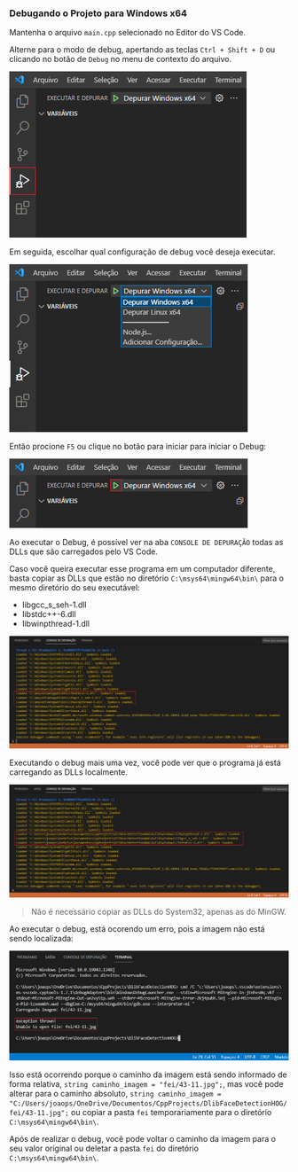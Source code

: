 ### Debugando o Projeto para Windows x64

Mantenha o arquivo `main.cpp` selecionado no Editor do VS Code.

Alterne para o modo de debug, apertando as teclas `Ctrl + Shift + D` ou clicando no botão de `Debug` no menu de contexto do arquivo.

![debug-button](./images/debug-button.png)

Em seguida, escolhar qual configuração de debug você deseja executar.

![choose-debugging](./images/choose-debugging.png)

Então procione `F5` ou clique no botão para iniciar para iniciar o Debug:

![run-debug-button](./images/run-debug-button.png)

Ao executar o Debug, é possível ver na aba `CONSOLE DE DEPURAÇÃO` todas as DLLs que são carregados pelo VS Code.

Caso você queira executar esse programa em um computador diferente, basta copiar as DLLs que estão no diretório `C:\msys64\mingw64\bin\` para o mesmo diretório do seu executável:

* libgcc_s_seh-1.dll
* libstdc++-6.dll
* libwinpthread-1.dll

![loading-dlls](./images/loading-dlls.png)

Executando o debug mais uma vez, você pode ver que o programa já está carregando as DLLs localmente.

![loading-local-dlls](./images/loading-local-dlls.png)

> Não é necessário copiar as DLLs do System32, apenas as do MinGW.

Ao executar o debug, está ocorendo um erro, pois a imagem não está sendo localizada:

![debug-unable-to-open-file](./images/debug-unable-to-open-file.png)

Isso está ocorrendo porque o caminho da imagem está sendo informado de forma relativa, `string caminho_imagem = "fei/43-11.jpg";`, mas você pode alterar para o caminho absoluto, `string caminho_imagem = "C:/Users/joaops/OneDrive/Documentos/CppProjects/DlibFaceDetectionHOG/fei/43-11.jpg";` ou copiar a pasta `fei` temporariamente para o diretório `C:\msys64\mingw64\bin\`.

Após de realizar o debug, você pode voltar o caminho da imagem para o seu valor original ou deletar a pasta `fei` do diretório `C:\msys64\mingw64\bin\`.
